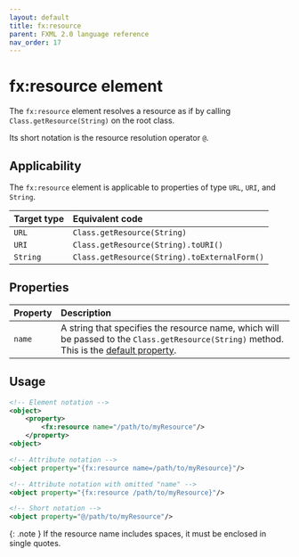```yaml
---
layout: default
title: fx:resource
parent: FXML 2.0 language reference
nav_order: 17
---
```


# fx:resource element
The `fx:resource` element resolves a resource as if by calling `Class.getResource(String)` on the root class. 

Its short notation is the resource resolution operator `@`.

## Applicability
The `fx:resource` element is applicable to properties of type `URL`, `URI`, and `String`.

| Target type | Equivalent code |
|:-|:-|
| `URL` | `Class.getResource(String)` |
| `URI` | `Class.getResource(String).toURI()` |
| `String` | `Class.getResource(String).toExternalForm()` |

## Properties

| Property | Description |
|:-|:-|
| `name` | A string that specifies the resource name, which will be passed to the `Class.getResource(String)` method. This is the [default property](../compact-element-notation.html#default-property). |

## Usage

```xml
<!-- Element notation -->
<object>
    <property>
        <fx:resource name="/path/to/myResource"/>
    </property>
<object>

<!-- Attribute notation -->
<object property="{fx:resource name=/path/to/myResource}"/>

<!-- Attribute notation with omitted "name" -->
<object property="{fx:resource /path/to/myResource}"/>

<!-- Short notation -->
<object property="@/path/to/myResource"/>
```

{: .note }
If the resource name includes spaces, it must be enclosed in single quotes.